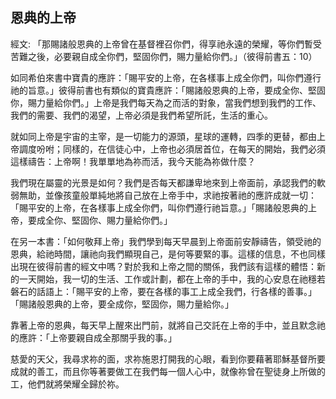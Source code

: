 ## 恩典的上帝 ##

經文: 「那賜諸般恩典的上帝曾在基督裡召你們，得享祂永遠的榮耀，等你們暫受苦難之後，必要親自成全你們，堅固你們，賜力量給你們。」（彼得前書五：10）



如同希伯來書中寶貴的應許：「賜平安的上帝，在各樣事上成全你們，叫你們遵行祂的旨意。」彼得前書也有類似的寶貴應許：「賜諸般恩典的上帝，要成全你、堅固你，賜力量給你們。」上帝是我們每天為之而活的對象，當我們想到我們的工作、我們的需要、我們的渴望，上帝必須是我們希望所託，生活的重心。

就如同上帝是宇宙的主宰，是一切能力的源頭，星球的運轉，四季的更替，都由上帝調度吩咐；同樣的，在信徒心中，上帝也必須居首位，在每天的開始，我們必須這樣禱告：上帝啊！我單單地為祢而活，我今天能為祢做什麼？

我們現在屬靈的光景是如何？我們是否每天都謙卑地來到上帝面前，承認我們的軟弱無助，並像孩童般單純地將自己放在上帝手中，求祂按著祂的應許成就一切：「賜平安的上帝，在各樣事上成全你們，叫你們遵行祂旨意。」「賜諸般恩典的上帝，要成全你、堅固你、賜力量給你們。」

在另一本書：「如何敬拜上帝」我們學到每天早晨到上帝面前安靜禱告，領受祂的恩典，給祂時間，讓祂向我們顯現自己，是何等要緊的事。這樣的信息，不也同樣出現在彼得前書的經文中嗎？對於我和上帝之間的關係，我們該有這樣的體悟：新的一天開始，我一切的生活、工作或計劃，都在上帝的手中，我的心安息在祂穩若磐石的話語上：「賜平安的上帝，要在各樣的事工上成全我們，行各樣的善事。」「賜諸般恩典的上帝，要全成你，堅固你，賜力量給你。」

靠著上帝的恩典，每天早上醒來出門前，就將自己交託在上帝的手中，並且默念祂的應許：「上帝要親自成全那關乎我的事。」

慈愛的天父，我尋求祢的面，求祢施恩打開我的心眼，看到你要藉著耶穌基督所要成就的善工，而且你等著要做工在我們每一個人心中，就像祢曾在聖徒身上所做的工，他們就將榮耀全歸於祢。